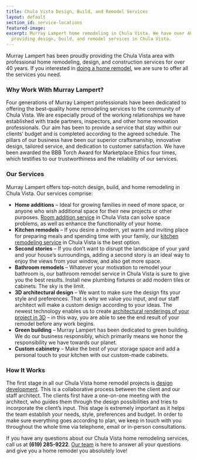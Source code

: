 ```yaml
---
title: Chula Vista Design, Build, and Remodel Services
layout: default
section_id: service-locations
featured-image: 
excerpt: Murray Lampert home remodeling in Chula Vista. We have over 40 years experience
  providing design, build, and remodel services in Chula Vista.
---
```


Murray Lampert has been proudly providing the Chula Vista area with professional home remodeling, design, and construction services for over 40 years. If you interested in <a href="http://murraylampert.com/san-diego-home-remodel-services/">doing a home remodel</a>, we are sure to offer all the services you need.

### Why Work With Murray Lampert?

Four generations of Murray Lampert professionals have been dedicated to offering the best-quality home remodeling services to the community of Chula Vista. We are especially proud of the working relationships we have established with trade partners, inspectors, and other home renovation professionals. Our aim has been to provide a service that stay within our clients’ budget and is completed according to the agreed schedule. The pillars of our business have been our superior craftsmanship, innovative design, tailored service, and dedication to customer satisfaction. We have been awarded the BBB Torch Award for Marketplace Ethics four times, which testifies to our trustworthiness and the reliability of our services.

### Our Services

Murray Lampert offers top-notch design, build, and home remodeling in Chula Vista. Our services comprise:

- **Home additions** – Ideal for growing families in need of more space, or anyone who wish additional space for their new projects or other purposes. [Room addition service](/san-diego-room-additions) in Chula Vista can solve space problems, as well as enhance the functionality of your home.
- **Kitchen remodels** – If you desire a modern, yet warm and inviting place for preparing meals and spending time with your family, our [kitchen remodeling service](/san-diego-kitchen-remodeling-services) in Chula Vista is the best option.
- **Second stories** – If you don’t want to disrupt the landscape of your yard and your house’s surroundings, adding a second story is an ideal way to enjoy the views from your window, and also get more space.
- **Bathroom remodels** – Whatever your motivation to remodel your bathroom is, our bathroom remodel service in Chula Vista is sure to give you the best results. Install new plumbing fixtures or add modern tiles or cabinets. The sky is the limit.
- **3D architectural design** – We want to make sure the design fits your style and preferences. That is why we value you input, and our staff architect will make a custom design according to your ideas. The newest technology enables us to create [architectural renderings of your project in 3D](/3d-architectural-rendering-services) – in this way, you are able to see the end result of your remodel before any work begins.
- **Green building** – Murray Lampert has been dedicated to green building. We do our business responsibly, which primarily means we honor the responsibility we have towards our planet.
- **Custom cabinetry** – Make the best of your storage space and add a personal touch to your kitchen with our custom-made cabinets.

### How It Works

The first stage in all our Chula Vista home remodel projects is [design development](/san-diego-home-design-services). This is a collaborative process between the client and our staff architect. The clients first have a one-on-one meeting with the architect, who guides them through the design possibilities and tries to incorporate the client’s input. This stage is extremely important as it helps the team establish your needs, style, preferences and budget. In order to make sure everything goes according to plan, we keep in touch with you throughout the whole time via telephone, email or in-person consultations.

If you have any questions about our Chula Vista home remodeling services, call us at **(619) 285-9222**. [Our team](/about#team-members) is here to answer all your questions and give you a home remodel you absolutely love!

